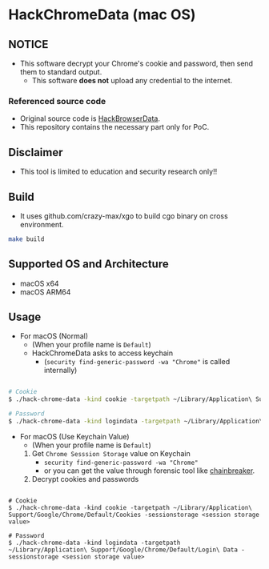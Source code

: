 # HackChromeData (mac OS)
## NOTICE
- This software decrypt your Chrome's cookie and password, then send them to standard output.
  - This software **does not** upload any credential to the internet.

### Referenced source code
- Original source code is [HackBrowserData](https://github.com/moonD4rk/HackBrowserData).
- This repository contains the necessary part only for PoC.

## Disclaimer
- This tool is limited to education and security research only!!

## Build
- It uses github.com/crazy-max/xgo to build cgo binary on cross environment.
```bash
make build
```

## Supported OS and Architecture
- macOS x64
- macOS ARM64

## Usage
- For macOS (Normal)
  - (When your profile name is `Default`)
  - HackChromeData asks to access keychain
    - (`security find-generic-password -wa "Chrome"` is called internally)
````bash

# Cookie
$ ./hack-chrome-data -kind cookie -targetpath ~/Library/Application\ Support/Google/Chrome/Default/Cookies

# Password
$ ./hack-chrome-data -kind logindata -targetpath ~/Library/Application\ Support/Google/Chrome/Default/Login\ Data

````

- For macOS (Use Keychain Value)
  - (When your profile name is `Default`)
  1. Get `Chrome Sesssion Storage` value on Keychain
      - `security find-generic-password -wa "Chrome"`
      - or you can get the value through forensic tool like [chainbreaker](https://github.com/n0fate/chainbreaker).
  2. Decrypt cookies and passwords
```

# Cookie
$ ./hack-chrome-data -kind cookie -targetpath ~/Library/Application\ Support/Google/Chrome/Default/Cookies -sessionstorage <session storage value>

# Password
$ ./hack-chrome-data -kind logindata -targetpath ~/Library/Application\ Support/Google/Chrome/Default/Login\ Data -sessionstorage <session storage value>
```
